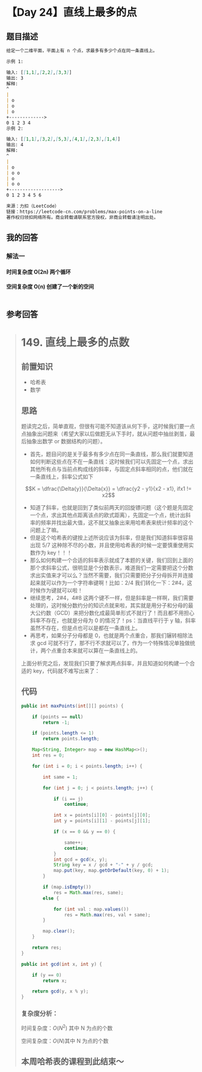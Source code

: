 # 【Day 24】直线上最多的点

## 题目描述

```markdown
给定一个二维平面，平面上有 n 个点，求最多有多少个点在同一条直线上。

示例 1:

输入: [[1,1],[2,2],[3,3]]
输出: 3
解释:
^
|
| o
| o
| o  
+------------->
0 1 2 3 4
示例 2:

输入: [[1,1],[3,2],[5,3],[4,1],[2,3],[1,4]]
输出: 4
解释:
^
|
| o
| o o
| o
| o o
+------------------->
0 1 2 3 4 5 6

来源：力扣（LeetCode）
链接：https://leetcode-cn.com/problems/max-points-on-a-line
著作权归领扣网络所有。商业转载请联系官方授权，非商业转载请注明出处。
```

## 我的回答

### 解法一

#### 时间复杂度 O(2n) 两个循环

#### 空间复杂度 O(n) 创建了一个新的空间

```JavaScript

```

## 参考回答

> # 149. 直线上最多的点数
>
> ## 前置知识
>
> - 哈希表
> - 数学
>
> ## 思路
>
> 题读完之后，简单直观，但很有可能不知道该从何下手，这时候我们要一点点抽象出问题来（希望大家以后做题无从下手时，就从问题中抽丝剥茧，最后抽象出数学 or 数据结构的问题）。
>
> - 首先，题目问的是关于最多有多少点在同一条直线，那么我们就要知道如何判断这些点在不在一条直线：这时候我们可以先固定一个点，求出其他所有点与当前点构成线的斜率，与固定点斜率相同的点，他们就在一条直线上，斜率公式如下
>
> $$K = \dfrac{\Delta{y}}{\Delta{x}} = \dfrac{y2 - y1}{x2 - x1}, ifx1 != x2$$
>
> - 知道了斜率，也就是回到了类似前两天的回旋镖问题（这个题是先固定一个点，求出其他点距离该点的欧式距离），先固定一个点，统计出斜率的频率并找出最大值，这不就又抽象出来用哈希表来统计频率的这个问题上了嘛。
> - 但是这个哈希表的键按上述所说应该为斜率，但是我们知道斜率很容易出现 5/7 这种除不尽的小数，并且使用哈希表的时候一定要慎重使用实数作为 key！！！
> - 那么如何构建一个合适的斜率表示就成了本题的关键，我们回到上面的那个求斜率公式，很明显是个分数表示，难道我们一定需要把这个分数求出实值来才可以么？当然不需要，我们只需要把分子分母拆开并连接起来就可以作为一个字符串键啊！比如：2/4 我们转化一下：2#4，这时候作为键就可以啦！
> - 继续思考，2#4，4#8 这两个键不一样，但是斜率是一样啊，我们需要处理的，这时候分数约分的知识点就来啦，其实就是用分子和分母的最大公约数（GCD）来把分数化成最简单形式不就行了！而且都不用担心斜率不存在，也就是分母为 0 的情况了！ps：当直线平行于 y 轴，斜率虽然不存在，但是点也可以是都在一条直线上。
> - 再思考，如果分子分母都是 0，也就是两个点重合，那我们辗转相除法求 gcd 可就不行了，那不行不求就可以了，作为一个特殊情况单独做统计，两个点重合本来就可以算在一条直线上的。
>
> 上面分析完之后，发现我们只要了解求两点斜率，并且知道如何构建一个合适的 key，代码就不难写出来了：
>
> ## 代码
>
> ```java
> public int maxPoints(int[][] points) {
>
>     if (points == null)
>         return -1;
>
>     if (points.length <= 1)
>         return points.length;
>
>     Map<String, Integer> map = new HashMap<>();
>     int res = 0;
>
>     for (int i = 0; i < points.length; i++) {
>
>         int same = 1;
>
>         for (int j = 0; j < points.length; j++) {
>
>             if (i == j)
>                 continue;
>
>             int x = points[i][0] - points[j][0];
>             int y = points[i][1] - points[j][1];
>
>             if (x == 0 && y == 0) {
>
>                 same++;
>                 continue;
>             }
>             int gcd = gcd(x, y);
>             String key = x / gcd + "-" + y / gcd;
>             map.put(key, map.getOrDefault(key, 0) + 1);
>         }
>
>         if (map.isEmpty())
>             res = Math.max(res, same);
>         else {
>
>             for (int val : map.values())
>                 res = Math.max(res, val + same);
>         }
>
>         map.clear();
>     }
>
>     return res;
> }
>
> public int gcd(int x, int y) {
>
>     if (y == 0)
>         return x;
>
>     return gcd(y, x % y);
> }
> ```
>
> ### 复杂度分析：
>
> 时间复杂度：$O(N^2)$ 其中 N 为点的个数
>
> 空间复杂度：$O(N)$其中 N 为点的个数
>
> ## 本周哈希表的课程到此结束～
